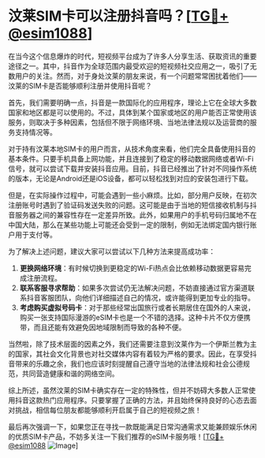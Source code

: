 # 汶莱SIM卡可以注册抖音吗？[[TG💪+ @esim1088](https://t.me/s/esim1088)]

在当今这个信息爆炸的时代，短视频平台成为了许多人分享生活、获取资讯的重要途径之一。其中，抖音作为全球范围内最受欢迎的短视频社交应用之一，吸引了无数用户的关注。然而，对于身处汶莱的朋友来说，有一个问题常常困扰着他们——汶莱的SIM卡是否能够顺利注册并使用抖音呢？

首先，我们需要明确一点，抖音是一款国际化的应用程序，理论上它在全球大多数国家和地区都是可以使用的。不过，具体到某个国家或地区的用户能否正常使用该服务，则取决于多种因素，包括但不限于网络环境、当地法律法规以及运营商的服务支持情况等。

对于持有汶莱本地SIM卡的用户而言，从技术角度来看，他们完全具备使用抖音的基本条件。只要手机具备上网功能，并且连接到了稳定的移动数据网络或者Wi-Fi信号，就可以尝试下载并安装抖音应用。目前，抖音已经推出了针对不同操作系统的版本，无论是Android还是iOS设备，都可以轻松找到对应的安装包进行下载。

但是，在实际操作过程中，可能会遇到一些小麻烦。比如，部分用户反映，在初次注册账号时遇到了验证码发送失败的问题。这可能是由于当地的短信接收机制与抖音服务器之间的兼容性存在一定差异所致。此外，如果用户的手机号码归属地不在中国大陆，那么在某些功能上可能还会受到一定的限制，例如无法绑定国内银行账户用于支付等。

为了解决上述问题，建议大家可以尝试以下几种方法来提高成功率：

1. **更换网络环境**：有时候切换到更稳定的Wi-Fi热点会比依赖移动数据更容易完成注册流程。
2. **联系客服寻求帮助**：如果多次尝试仍无法解决问题，不妨直接通过官方渠道联系抖音客服团队，向他们详细描述自己的情况，或许能得到更加专业的指导。
3. **考虑购买虚拟号码卡**：对于那些经常出国旅行或者长期居住在国外的人来说，购买一张支持国际漫游的eSIM卡也是一个不错的选择。这种卡片不仅方便携带，而且还能有效避免因地域限制而导致的各种不便。

当然啦，除了技术层面的因素之外，我们还需要注意到汶莱作为一个伊斯兰教为主的国家，其社会文化背景也对社交媒体内容有着较为严格的要求。因此，在享受抖音带来的乐趣之余，我们也应该时刻提醒自己遵守当地的法律法规和社会公德规范，共同营造健康和谐的网络空间。

综上所述，虽然汶莱的SIM卡确实存在一定的特殊性，但并不妨碍大多数人正常使用抖音这款热门应用程序。只要掌握了正确的方法，并且始终保持良好的心态去面对挑战，相信每位朋友都能够顺利开启属于自己的短视频之旅！

最后再次强调一下，如果您正在寻找一款既能满足日常沟通需求又能兼顾娱乐休闲的优质SIM卡产品，不妨多关注一下我们推荐的eSIM卡服务哦！[[TG💪+ @esim1088](https://t.me/s/esim1088) ![Image](https://i.postimg.cc/4NQfJmqS/Snipaste-2025-05-13-00-14-12.png)]